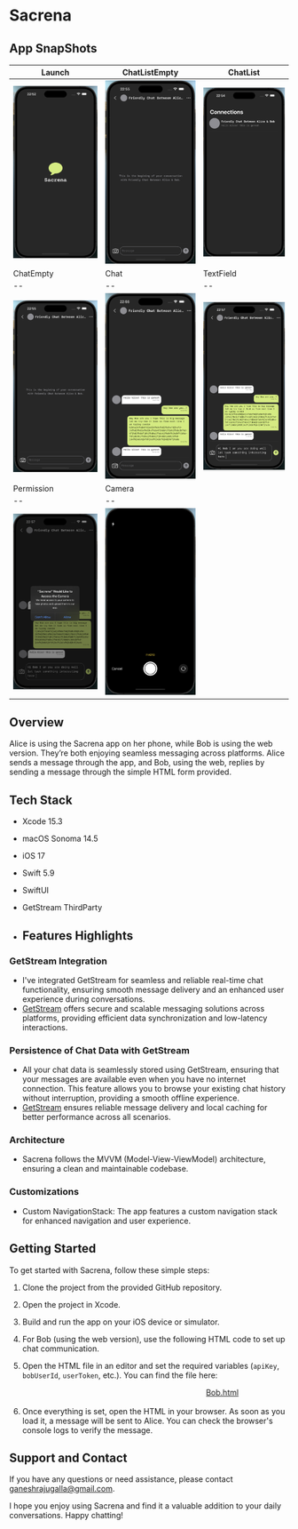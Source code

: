 # Sacrena

## App SnapShots

| Launch | ChatListEmpty | ChatList |
| -- | -- | -- |
| <img src="Secrena/Media/LaunchScreen.png" width="200"> | <img src="Secrena/Media/ChatEmpty.png" width="200"> | <img src="Secrena/Media/ChatList.png" width="200"> 
| ChatEmpty | Chat | TextField |
| -- | -- | -- |
| <img src="Secrena/Media/ChatEmpty.png" width="200"> | <img src="Secrena/Media/Chat.png" width="200"> | <img src="Secrena/Media/TextField.png" width="200">
| Permission | Camera 
| -- | -- 
| <img src="Secrena/Media/Permission.png" width="200"> | <img src="Secrena/Media/Camera.png" width="200">

## Overview

Alice is using the Sacrena app on her phone, while Bob is using the web version. They’re both enjoying seamless messaging across platforms. Alice sends a message through the app, and Bob, using the web, replies by sending a message through the simple HTML form provided.

## Tech Stack

- Xcode 15.3
- macOS Sonoma 14.5
- iOS 17
- Swift 5.9
- SwiftUI
- GetStream ThirdParty

- ## Features Highlights

### GetStream Integration

- I've integrated GetStream for seamless and reliable real-time chat functionality, ensuring smooth message delivery and an enhanced user experience during conversations.
- [GetStream](https://getstream.io/) offers secure and scalable messaging solutions across platforms, providing efficient data synchronization and low-latency interactions.

### Persistence of Chat Data with GetStream

- All your chat data is seamlessly stored using GetStream, ensuring that your messages are available even when you have no internet connection. This feature allows you to browse your existing chat history without interruption, providing a smooth offline experience.
- [GetStream](https://getstream.io/) ensures reliable message delivery and local caching for better performance across all scenarios.

### Architecture

- Sacrena follows the MVVM (Model-View-ViewModel) architecture, ensuring a clean and maintainable codebase.

### Customizations
  
- Custom NavigationStack: The app features a custom navigation stack for enhanced navigation and user experience.

## Getting Started

To get started with Sacrena, follow these simple steps:

1. Clone the project from the provided GitHub repository.

2. Open the project in Xcode.

3. Build and run the app on your iOS device or simulator.

4. For Bob (using the web version), use the following HTML code to set up chat communication.
5. Open the HTML file in an editor and set the required variables (`apiKey`, `bobUserId`, `userToken`, etc.). You can find the file here: 

    <marquee behavior="scroll" direction="left">
    <a href="Secrena/Files/Bob.html">Bob.html</a>
    </marquee>

6. Once everything is set, open the HTML in your browser. As soon as you load it, a message will be sent to Alice. You can check the browser's console logs to verify the message.


## Support and Contact

If you have any questions or need assistance, please contact ganeshrajugalla@gmail.com.

I hope you enjoy using Sacrena and find it a valuable addition to your daily conversations. Happy chatting!



